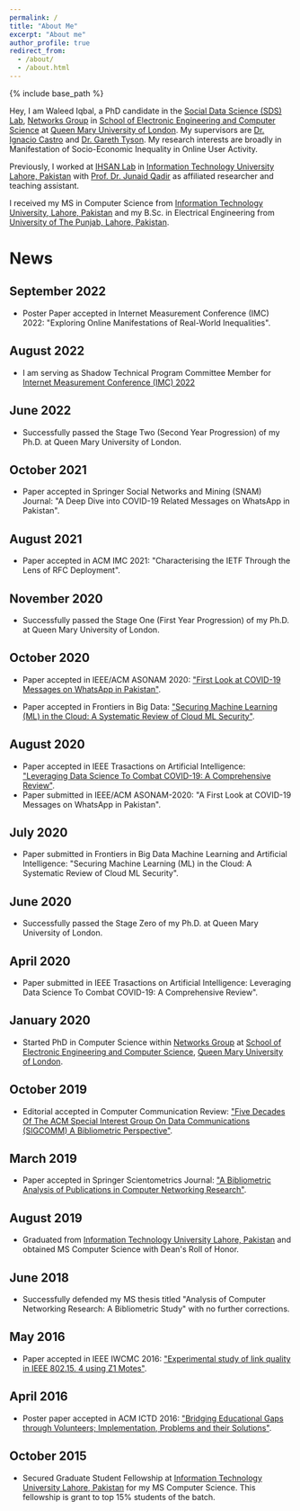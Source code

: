 ```yaml
---
permalink: /
title: "About Me"
excerpt: "About me"
author_profile: true
redirect_from:
  - /about/
  - /about.html
---
```


{% include base_path %}

Hey, I am Waleed Iqbal, a PhD candidate in the [Social Data Science (SDS) Lab](https://sds.eecs.qmul.ac.uk), [Networks Group](http://networks.eecs.qmul.ac.uk) in [School of Electronic Engineering and Computer Science](https://www.eecs.qmul.ac.uk/) at [Queen Mary University of London](https://www.qmul.ac.uk/). My supervisors are [Dr. Ignacio Castro](https://icastro.info/) and [Dr. Gareth Tyson](http://www.eecs.qmul.ac.uk/~tysong/). My research interests are broadly in Manifestation of Socio-Economic Inequality in Online User Activity.

Previously, I worked at [IHSAN Lab](http://ihsanlab.itu.edu.pk/) in [Information Technology University Lahore, Pakistan](https://itu.edu.pk/) with [Prof. Dr. Junaid Qadir](https://itu.edu.pk/faculty-itu/dr-junaid-qadir/) as affiliated researcher and teaching assistant.

I received my MS in Computer Science from [Information Technology University, Lahore, Pakistan](https://itu.edu.pk/) and my B.Sc. in Electrical Engineering from [University of The Punjab, Lahore, Pakistan](https://pu.edu.pk/).

# News
## September 2022
* Poster Paper accepted in Internet Measurement Conference (IMC) 2022: "Exploring Online Manifestations of Real-World Inequalities".

## August 2022
* I am serving as Shadow Technical Program Committee Member for [Internet Measurement Conference (IMC) 2022](https://imc22shadowtpc.hotcrp.com/users/pc)

## June 2022
* Successfully passed the Stage Two (Second Year Progression) of my Ph.D. at Queen Mary University of London.

## October 2021
* Paper accepted in Springer Social Networks and Mining (SNAM) Journal: "A Deep Dive into COVID-19 Related Messages on WhatsApp in Pakistan".

## August 2021
* Paper accepted in ACM IMC 2021: "Characterising the IETF Through the Lens of RFC Deployment".

## November 2020
* Successfully passed the Stage One (First Year Progression) of my Ph.D. at Queen Mary University of London.

## October 2020
* Paper accepted in IEEE/ACM ASONAM 2020: ["First Look at COVID-19 Messages on WhatsApp in Pakistan"](https://ieeexplore.ieee.org/abstract/document/9381360).

* Paper accepted in Frontiers in Big Data: ["Securing Machine Learning (ML) in the Cloud: A Systematic Review of Cloud ML Security"](https://www.ncbi.nlm.nih.gov/pmc/articles/PMC7931962/pdf/fdata-03-587139.pdf).

## August 2020
* Paper accepted in IEEE Trasactions on Artificial Intelligence: ["Leveraging Data Science To Combat COVID-19: A Comprehensive Review"](https://www.techrxiv.org/articles/Leveraging_Data_Science_To_Combat_COVID-19_A_Comprehensive_Review/12212516/files/22459823.pdf).
* Paper submitted in IEEE/ACM ASONAM-2020: "A First Look at COVID-19 Messages on WhatsApp in Pakistan".

## July 2020
* Paper submitted in Frontiers in Big Data Machine Learning and Artificial Intelligence: "Securing Machine Learning (ML) in the Cloud: A Systematic Review of Cloud ML Security".

## June 2020
* Successfully passed the Stage Zero of my Ph.D. at Queen Mary University of London.

## April 2020
* Paper submitted in IEEE Trasactions on Artificial Intelligence: Leveraging Data Science To Combat COVID-19: A Comprehensive Review".

## January 2020
* Started PhD in Computer Science within [Networks Group](http://networks.eecs.qmul.ac.uk) at [School of Electronic Engineering and Computer Science](https://www.eecs.qmul.ac.uk/), [Queen Mary University of London](https://www.qmul.ac.uk/).

## October 2019
* Editorial accepted in Computer Communication Review: ["Five Decades Of The ACM Special Interest Group On Data Communications (SIGCOMM) A Bibliometric Perspective"](https://ccronline.sigcomm.org/wp-content/uploads/2019/10/acmdl19-334.pdf).

## March 2019
* Paper accepted in Springer Scientometrics Journal: ["A Bibliometric Analysis of Publications in Computer Networking Research"](https://arxiv.org/pdf/1903.01517).

## August 2019
* Graduated from [Information Technology University Lahore, Pakistan](https://itu.edu.pk/) and obtained MS Computer Science with Dean's Roll of Honor.

## June 2018
* Successfully defended my MS thesis titled "Analysis of Computer Networking Research: A Bibliometric Study" with no further corrections.

## May 2016
* Paper accepted in IEEE IWCMC 2016: ["Experimental study of link quality in IEEE 802.15. 4 using Z1 Motes"](https://www.researchgate.net/profile/Waleed_Iqbal/publication/308811406_Experimental_study_of_link_quality_in_IEEE_802154_using_Z1_Motes/links/5bda57d0a6fdcc3a8db3e2be/Experimental-study-of-link-quality-in-IEEE-802154-using-Z1-Motes.pdf).

## April 2016
* Poster paper accepted in ACM ICTD 2016: ["Bridging Educational Gaps through Volunteers; Implementation, Problems and their Solutions"](https://www.researchgate.net/profile/Waleed_Iqbal/publication/303542794_Bridging_Educational_Gaps_through_Volunteers_Implementation_Problems_and_Their_Solutions/links/5a3986d7aca2728e698788c6/Bridging-Educational-Gaps-through-Volunteers-Implementation-Problems-and-Their-Solutions.pdf).

## October 2015
* Secured Graduate Student Fellowship at [Information Technology University Lahore, Pakistan](https://itu.edu.pk/) for my MS Computer Science. This fellowship is grant to top 15% students of the batch.
